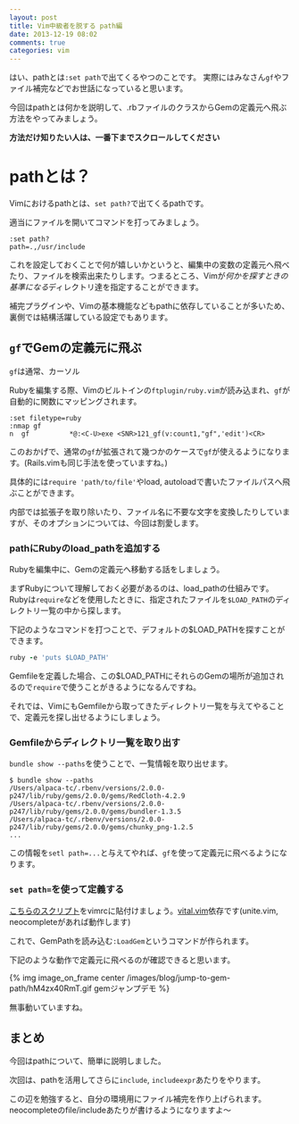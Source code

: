 ```yaml
---
layout: post
title: Vim中級者を脱する path編
date: 2013-12-19 08:02
comments: true
categories: vim
---
```


はい、pathとは`:set path`で出てくるやつのことです。
実際にはみなさん`gf`やファイル補完などでお世話になっていると思います。

今回はpathとは何かを説明して、.rbファイルのクラスからGemの定義元へ飛ぶ方法をやってみましょう。

<!-- more -->

**方法だけ知りたい人は、一番下までスクロールしてください**

# pathとは？

Vimにおけるpathとは、`set path?`で出てくるpathです。

適当にファイルを開いてコマンドを打ってみましょう。

```
:set path?
path=.,/usr/include
```

これを設定しておくことで何が嬉しいかというと、編集中の変数の定義元へ飛べたり、ファイルを検索出来たりします。つまるところ、Vimが*何かを探すときの基準になる*ディレクトリ達を指定することができます。

補完プラグインや、Vimの基本機能などもpathに依存していることが多いため、裏側では結構活躍している設定でもあります。

## `gf`でGemの定義元に飛ぶ

`gf`は通常、カーソル

Rubyを編集する際、Vimのビルトインの`ftplugin/ruby.vim`が読み込まれ、`gf`が自動的に関数にマッピングされます。

```
:set filetype=ruby
:nmap gf
n  gf          *@:<C-U>exe <SNR>121_gf(v:count1,"gf",'edit')<CR>
```

このおかげで、通常の`gf`が拡張されて幾つかのケースで`gf`が使えるようになります。(Rails.vimも同じ手法を使っていますね。)

具体的には`require 'path/to/file'`やload, autoloadで書いたファイルパスへ飛ぶことができます。

内部では拡張子を取り除いたり、ファイル名に不要な文字を変換したりしていますが、そのオプションについては、今回は割愛します。

### pathにRubyのload\_pathを追加する

Rubyを編集中に、Gemの定義元へ移動する話をしましょう。

まずRubyについて理解しておく必要があるのは、load_pathの仕組みです。Rubyは`require`などを使用したときに、指定されたファイルを`$LOAD_PATH`のディレクトリ一覧の中から探します。

下記のようなコマンドを打つことで、デフォルトの$LOAD_PATHを探すことができます。

```ruby
ruby -e 'puts $LOAD_PATH'
```

Gemfileを定義した場合、この$LOAD_PATHにそれらのGemの場所が追加されるので`require`で使うことがきるようになるんですね。

それでは、VimにもGemfileから取ってきたディレクトリ一覧を与えてやることで、定義元を探し出せるようにしましょう。

### Gemfileからディレクトリ一覧を取り出す

`bundle show --paths`を使うことで、一覧情報を取り出せます。

```
$ bundle show --paths
/Users/alpaca-tc/.rbenv/versions/2.0.0-p247/lib/ruby/gems/2.0.0/gems/RedCloth-4.2.9
/Users/alpaca-tc/.rbenv/versions/2.0.0-p247/lib/ruby/gems/2.0.0/gems/bundler-1.3.5
/Users/alpaca-tc/.rbenv/versions/2.0.0-p247/lib/ruby/gems/2.0.0/gems/chunky_png-1.2.5
...
```

この情報を`setl path=...`と与えてやれば、`gf`を使って定義元に飛べるようになります。

### `set path=`を使って定義する

[こちらのスクリプト](https://gist.github.com/8031905)をvimrcに貼付けましょう。[vital.vim](https://github.com/vim-jp/vital.vim)依存です(unite.vim, neocompleteがあれば動作します)

これで、GemPathを読み込む`:LoadGem`というコマンドが作られます。

下記のような動作で定義元に飛べるのが確認できると思います。

{% img image_on_frame center /images/blog/jump-to-gem-path/hM4zx40RmT.gif gemジャンプデモ %}

無事動いていますね。

## まとめ

今回はpathについて、簡単に説明しました。

次回は、pathを活用してさらに`include`, `includeexpr`あたりをやります。

この辺を勉強すると、自分の環境用にファイル補完を作り上げられます。 neocompleteのfile/includeあたりが書けるようになりますよ〜
